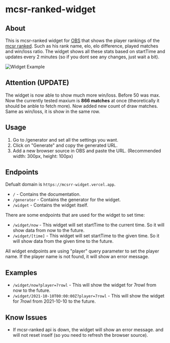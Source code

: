 # mcsr-ranked-widget
## About
This is mcsr-ranked widget for [OBS](https://obsproject.com/) that shows the player rankings of the [mcsr ranked](https://mcsrranked.com/). Such as his rank name, elo, elo difference, played matches and win/loss ratio.
The widget shows all these stats based on startTime and updates every 2 minutes (so if you dont see any changes, just wait a bit).

![Widget Example](https://i.imgur.com/KtEXrnP.png)

## Attention (UPDATE)
The widget is now able to show much more win/loss. Before 50 was max. Now the currently tested maxium is **866 matches** at once (theoretically it should be anble to fetch more).
Now added new count of draw matches. Same as win/loss, it is show in the same row.

## Usage
1. Go to /generator and set all the settings you want.
2. Click on "Generate" and copy the generated URL.
3. Add a new browser source in OBS and paste the URL. (Recommended width: 300px, height: 100px)

## Endpoints
Defualt domain is `https://mcsrr-widget.vercel.app`.
- `/` - Contains the documentation.
- `/generator` - Contains the generator for the widget.
- `/widget` - Contains the widget itself.

There are some endpoints that are used for the widget to set time:
- `/widget/now` - This widget will set startTime to the current time. So it will show data from now to the future.
- `/widget/[time]` - This widget will set startTime to the given time. So it will show data from the given time to the future.

All widget endpoints are using "player" query parameter to set the player name. If the player name is not found, it will show an error message.

## Examples
- `/widget/now?player=7rowl` - This will show the widget for 7rowl from now to the future.
- `/widget/2021-10-10T00:00:00Z?player=7rowl` - This will show the widget for 7rowl from 2021-10-10 to the future.


## Know Issues
- If mcsr-ranked api is down, the widget will show an error message. and will not reset inself (so you need to refresh the browser source).
